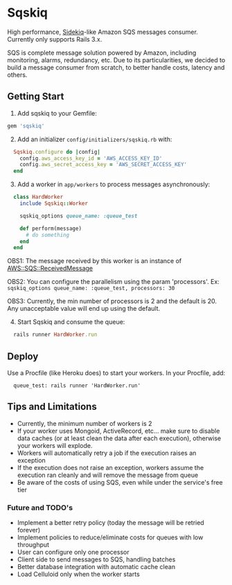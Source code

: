 Sqskiq
======

High performance, [Sidekiq](https://github.com/mperham/sidekiq)-like Amazon SQS messages consumer.
Currently only supports Rails 3.x.

SQS is complete message solution powered by Amazon, including monitoring, alarms, redundancy, etc. 
Due to its particularities, we decided to build a message consumer from scratch, to better handle costs, latency and others.

Getting Start
-------------

1.  Add sqskiq to your Gemfile:

  ```ruby
  gem 'sqskiq'
  ```
2.  Add an initializer `config/initializers/sqskiq.rb` with:


  ```ruby
    Sqskiq.configure do |config|
      config.aws_access_key_id = 'AWS_ACCESS_KEY_ID'
      config.aws_secret_access_key = 'AWS_SECRET_ACCESS_KEY'
    end
  ```

3. Add a worker in `app/workers` to process messages asynchronously:

  ```ruby
    class HardWorker
      include Sqskiq::Worker

      sqskiq_options queue_name: :queue_test

      def perform(message)
        # do something
      end
    end
  ```
  OBS1: The message received by this worker is an instance of [AWS::SQS::ReceivedMessage](http://docs.aws.amazon.com/AWSRubySDK/latest/AWS/SQS/ReceivedMessage.html)

  OBS2: You can configure the parallelism using the param 'processors'. Ex: 
  `sqskiq_options queue_name: :queue_test, processors: 30`
  
  OBS3: Currently, the min number of processors is 2 and the default is 20. Any unacceptable value will end up using the default. 	

4. Start Sqskiq and consume the queue:

  ```ruby
    rails runner HardWorker.run
  ```

Deploy
------

Use a Procfile (like Heroku does) to start your workers. In your Procfile, add:

```
  queue_test: rails runner 'HardWorker.run'
```

Tips and Limitations
--------------------

* Currently, the minimum number of workers is 2
* If your worker uses Mongoid, ActiveRecord, etc... make sure to disable data caches (or at least clean the data after each execution), otherwise your workers will explode.
* Workers will automatically retry a job if the execution raises an exception
* If the execution does not raise an exception, workers assume the execution ran cleanly and will remove the message from queue 
* Be aware of the costs of using SQS, even while under the service's free tier

### Future and TODO's

* Implement a better retry policy (today the message will be retried forever)
* Implement policies to reduce/eliminate costs for queues with low throughput
* User can configure only one processor
* Client side to send messages to SQS, handling batches
* Better database integration with automatic cache clean
* Load Celluloid only when the worker starts
